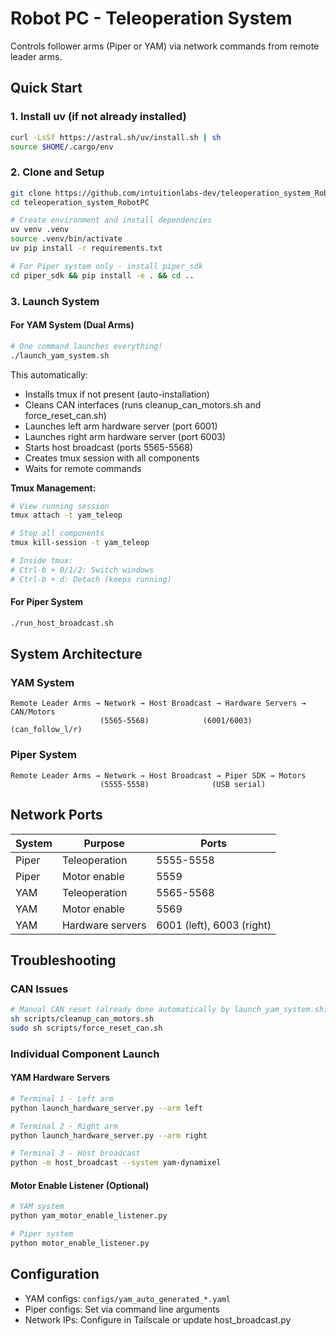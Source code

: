 # Robot PC - Teleoperation System

Controls follower arms (Piper or YAM) via network commands from remote leader arms.

## Quick Start

### 1. Install uv (if not already installed)
```bash
curl -LsSf https://astral.sh/uv/install.sh | sh
source $HOME/.cargo/env
```

### 2. Clone and Setup
```bash
git clone https://github.com/intuitionlabs-dev/teleoperation_system_RobotPC.git
cd teleoperation_system_RobotPC

# Create environment and install dependencies
uv venv .venv
source .venv/bin/activate
uv pip install -r requirements.txt

# For Piper system only - install piper_sdk
cd piper_sdk && pip install -e . && cd ..
```

### 3. Launch System

#### For YAM System (Dual Arms)
```bash
# One command launches everything!
./launch_yam_system.sh
```

This automatically:
- Installs tmux if not present (auto-installation)
- Cleans CAN interfaces (runs cleanup_can_motors.sh and force_reset_can.sh)
- Launches left arm hardware server (port 6001)
- Launches right arm hardware server (port 6003)  
- Starts host broadcast (ports 5565-5568)
- Creates tmux session with all components
- Waits for remote commands

**Tmux Management:**
```bash
# View running session
tmux attach -t yam_teleop

# Stop all components
tmux kill-session -t yam_teleop

# Inside tmux:
# Ctrl-b + 0/1/2: Switch windows
# Ctrl-b + d: Detach (keeps running)
```

#### For Piper System
```bash
./run_host_broadcast.sh
```

## System Architecture

### YAM System
```
Remote Leader Arms → Network → Host Broadcast → Hardware Servers → CAN/Motors
                    (5565-5568)            (6001/6003)        (can_follow_l/r)
```

### Piper System
```
Remote Leader Arms → Network → Host Broadcast → Piper SDK → Motors
                    (5555-5558)              (USB serial)
```

## Network Ports

| System | Purpose | Ports |
|--------|---------|-------|
| Piper | Teleoperation | 5555-5558 |
| Piper | Motor enable | 5559 |
| YAM | Teleoperation | 5565-5568 |
| YAM | Motor enable | 5569 |
| YAM | Hardware servers | 6001 (left), 6003 (right) |

## Troubleshooting

### CAN Issues
```bash
# Manual CAN reset (already done automatically by launch_yam_system.sh)
sh scripts/cleanup_can_motors.sh
sudo sh scripts/force_reset_can.sh
```

### Individual Component Launch

#### YAM Hardware Servers
```bash
# Terminal 1 - Left arm
python launch_hardware_server.py --arm left

# Terminal 2 - Right arm  
python launch_hardware_server.py --arm right

# Terminal 3 - Host broadcast
python -m host_broadcast --system yam-dynamixel
```

#### Motor Enable Listener (Optional)
```bash
# YAM system
python yam_motor_enable_listener.py

# Piper system
python motor_enable_listener.py
```

## Configuration

- YAM configs: `configs/yam_auto_generated_*.yaml`
- Piper configs: Set via command line arguments
- Network IPs: Configure in Tailscale or update host_broadcast.py